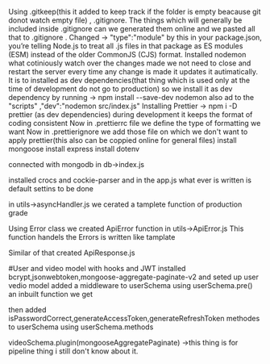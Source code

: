 Using .gitkeep(this it added to keep track if the folder is empty beacause git donot watch empty file) , .gitignore.
The things which will generally be included inside .gitignore can we generated them online and we pasted all that to .gitignore .
Changed -> "type":"module" by this in your package.json, you’re telling Node.js to treat all .js files in that package as ES modules (ESM) instead of the older CommonJS (CJS) format.
Installed nodemon what cotiniously watch over the changes made we not need to close and restart the server every time any change is made it updates it autimatically. It is to installed as dev dependencies(that thing which is used only at the time of development do not go to production) so we install it as dev dependency by running -> npm install --save-dev nodemon also ad to the "scripts" ,"dev":"nodemon src/index.js"
Installing Prettier -> npm i -D prettier (as dev dependencies) during development it keeps the format of coding consistent
Now in .prettierrc file we define the type of formatting we want 
Now in .prettierignore we add those file on which we don't want to apply prettier(this also can be coppied online for general files)
install mongoose
install express
install dotenv

connected with mongodb in db->index.js

installed crocs and cockie-parser and in the app.js what ever is written is default settins to be done

in utils->asyncHandler.js we cerated a tamplete function of production grade

Using Error class we created ApiError function in utils->ApiError.js
This function handels the Errors is written like tamplate

Similar of that created ApiResponse.js

#User and video model with hooks and JWT
installed bcrypt,jsonwebtoken,mongoose-aggregate-paginate-v2 and seted up user vedio model
added a middleware to userSchema using userSchema.pre() an inbuilt function we get

then added isPasswordCorrect,generateAccessToken,generateRefreshToken methodes to userSchema
using userSchema.methods

videoSchema.plugin(mongooseAggregatePaginate) ->this thing is for pipeline thing i still don't know about it.